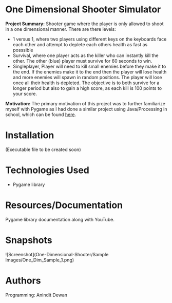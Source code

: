 # One Dimensional Shooter Simulator 
**Project Summary:** Shooter game where the player is only allowed to shoot in a one dimensional manner. There are there levels: 
- 1 versus 1, where two players using different keys on the keyboards face each other and attempt to deplete each others health as fast as posssible 
- Survival, where one player acts as the killer who can instantly kill the other. The other (blue) player must survive for 60 seconds to win. 
- Singleplayer, Player will need to kill small enemies before they make it to the end. If the enemies make it to the end then the player will lose health and more enemies will spawn in random positions. The player will lose once all their health is depleted. The objective is to both survive for a longer period but also to gain a high score, as each kill is 100 points to your score. 

**Motivation:** The primary motivation of this project was to further familiarize myself with Pygame as I had done a similar project using Java/Processing in school, which can be found [here](https://github.com/AnindD/ICS3U1-Culminating). 

# Installation 
(Executable file to be created soon) 

# Technologies Used
- Pygame library 

# Resources/Documentation 
Pygame library documentation along with YouTube. 

# Snapshots
![Screenshot](One-Dimensional-Shooter/Sample Images/One_Dim_Sample_1.png)


# Authors
Programming: Anindit Dewan 

